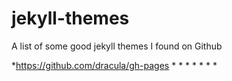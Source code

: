 # jekyll-themes
A list of some good jekyll themes I found on Github

*https://github.com/dracula/gh-pages
*
*
*
*
*
*
*
